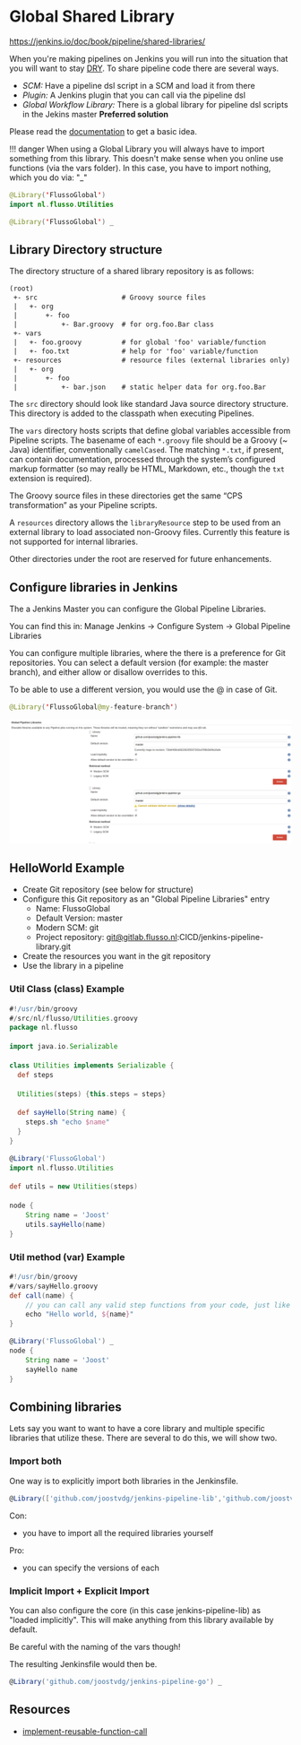 # Global Shared Library

https://jenkins.io/doc/book/pipeline/shared-libraries/

When you're making pipelines on Jenkins you will run into the situation that you will want to stay [DRY](https://en.wikipedia.org/wiki/Don%27t_repeat_yourself).
To share pipeline code there are several ways.

* *SCM:* Have a pipeline dsl script in a SCM and load it from there
* *Plugin:* A Jenkins plugin that you can call via the pipeline dsl
* *Global Workflow Library:* There is a global library for pipeline dsl scripts in the Jekins master **Preferred solution**

Please read the [documentation](https://jenkins.io/doc/book/pipeline/shared-libraries/) to get a basic idea.

!!! danger
    When using a Global Library you will always have to import something from this library.
    This doesn't make sense when you online use functions (via the vars folder).
    In this case, you have to import nothing, which you do via: "_"


```java
@Library('FlussoGlobal')
import nl.flusso.Utilities
```

```java
@Library('FlussoGlobal') _
```


## Library Directory structure

The directory structure of a shared library repository is as follows:

    (root)
     +- src                     # Groovy source files
     |   +- org
     |       +- foo
     |           +- Bar.groovy  # for org.foo.Bar class
     +- vars
     |   +- foo.groovy          # for global 'foo' variable/function
     |   +- foo.txt             # help for 'foo' variable/function
     +- resources               # resource files (external libraries only)
     |   +- org
     |       +- foo
     |           +- bar.json    # static helper data for org.foo.Bar

The `src` directory should look like standard Java source directory structure.
This directory is added to the classpath when executing Pipelines.

The `vars` directory hosts scripts that define global variables accessible from
Pipeline scripts.
The basename of each `*.groovy` file should be a Groovy (~ Java) identifier, conventionally `camelCased`.
The matching `*.txt`, if present, can contain documentation, processed through the system’s configured markup formatter
(so may really be HTML, Markdown, etc., though the `txt` extension is required).

The Groovy source files in these directories get the same “CPS transformation” as your Pipeline scripts.

A `resources` directory allows the `libraryResource` step to be used from an external library to load associated non-Groovy files.
Currently this feature is not supported for internal libraries.

Other directories under the root are reserved for future enhancements.

## Configure libraries in Jenkins

The a Jenkins Master you can configure the Global Pipeline Libraries.

You can find this in: Manage Jenkins -> Configure System -> Global Pipeline Libraries

You can configure multiple libraries, where the there is a preference for Git repositories.
You can select a default version (for example: the master branch), and either allow or disallow overrides to this.

To be able to use a different version, you would use the @<OtherBranch> in case of Git.

```java
@Library('FlussoGlobal@my-feature-branch')
```

![Jenkins Config](../images/jenkins-configure-shared-libraries.png)

## HelloWorld Example

* Create Git repository (see below for structure)
* Configure this Git repository as an "Global Pipeline Libraries" entry
  * Name: FlussoGlobal
  * Default Version: master
  * Modern SCM: git
  * Project repository: git@gitlab.flusso.nl:CICD/jenkins-pipeline-library.git
* Create the resources you want in the git repository
* Use the library in a pipeline

### Util Class (class) Example

```groovy
#!/usr/bin/groovy
#/src/nl/flusso/Utilities.groovy
package nl.flusso

import java.io.Serializable

class Utilities implements Serializable {
  def steps

  Utilities(steps) {this.steps = steps}

  def sayHello(String name) {
    steps.sh "echo $name"
  }
}
```

```groovy
@Library('FlussoGlobal')
import nl.flusso.Utilities

def utils = new Utilities(steps)

node {
    String name = 'Joost'
    utils.sayHello(name)
}
```

### Util method (var) Example
```groovy
#!/usr/bin/groovy
#/vars/sayHello.groovy
def call(name) {
    // you can call any valid step functions from your code, just like you can from Pipeline scripts
    echo "Hello world, ${name}"
}
```

```groovy
@Library('FlussoGlobal') _
node {
    String name = 'Joost'
    sayHello name
}
```


## Combining libraries

Lets say you want to want to have a core library and multiple specific libraries that utilize these. There are several to do this, we will show two.

### Import both

One way is to explicitly import both libraries in the Jenkinsfile.

```groovy
@Library(['github.com/joostvdg/jenkins-pipeline-lib','github.com/joostvdg/jenkins-pipeline-go']) _
```

Con:

* you have to import all the required libraries yourself

Pro:

* you can specify the versions of each

### Implicit Import + Explicit Import

You can also configure the core (in this case jenkins-pipeline-lib) as "loaded implicitly".
This will make anything from this library available by default.

Be careful with the naming of the vars though!

The resulting Jenkinsfile would then be.

```groovy
@Library('github.com/joostvdg/jenkins-pipeline-go') _
```

## Resources

* [implement-reusable-function-call](https://www.cloudbees.com/blog/jenkins-workflow-using-global-library-implement-reusable-function-call-secured-http-endpoint)
